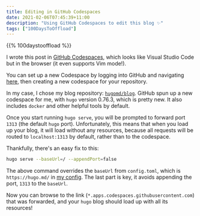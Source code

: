 ```yaml
---
title: Editing in GitHub Codespaces
date: 2021-02-06T07:45:39+11:00
description: "Using GitHub Codespaces to edit this blog ✨"
tags: ["100DaysToOffload"]
---
```


{{% 100daystooffload %}}

I wrote this post in [GitHub Codespaces](https://github.com/features/codespaces), which looks like Visual Studio Code but in the browser (it even supports Vim mode!).

You can set up a new Codespace by logging into GitHub and navigating [here](https://github.com/codespaces), then creating a new codespace for your repository.

In my case, I chose my blog repository: [`hugomd/blog`](https://github.com/hugomd/blog). GitHub spun up a new codespace for me, with `hugo` version 0.76.3, which is pretty new. It also includes `docker` and other helpful tools by default.

Once you start running `hugo serve`, you will be prompted to forward port `1313` (the default `hugo` port). Unfortunately, this means that when you load up your blog, it will load without any resources, because all requests will be routed to `localhost:1313` by default, rather than to the codespace.

Thankfully, there's an easy fix to this:
```bash
hugo serve --baseUrl=/ --appendPort=false 
```

The above command overrides the `baseUrl` from `config.toml`, which is `https://hugo.md/` in [my config](https://github.com/hugomd/blog/blob/develop/config.toml#L2). The last part is key, it avoids appending the port, `1313` to the `baseUrl`.

Now you can browse to the link (`*.apps.codespaces.githubusercontent.com`) that was forwarded, and your `hugo` blog should load up with all its resources!